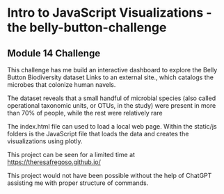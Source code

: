 # Intro to JavaScript Visualizations - the belly-button-challenge 
## Module 14 Challenge  
 
 This challenge has me build an interactive dashboard to explore the Belly Button Biodiversity dataset Links to an external site., which catalogs the microbes that colonize human navels. 

 The dataset reveals that a small handful of microbial species (also called operational taxonomic units, or OTUs, in the study) were present in more than 70% of people, while the rest were relatively rare

 The index.html file can used to load a local web page. Within the static/js folders is the JavaScript file that loads the data and creates the visualizations using plotly. 

 This project can be seen for a limited time at https://theresafregoso.github.io/ 
 
 This project would not have been possible without the help of ChatGPT assisting me with proper structure of commands.

